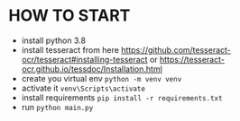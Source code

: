 # HOW TO START
- install python 3.8
- install tesseract from here https://github.com/tesseract-ocr/tesseract#installing-tesseract or https://tesseract-ocr.github.io/tessdoc/Installation.html
- create you virtual env `python -m venv venv`
- activate it `venv\Scripts\activate`
- install requirements `pip install -r requirements.txt`
- run `python main.py`
